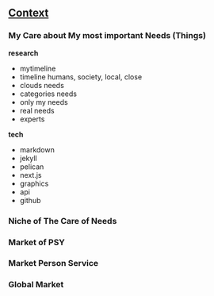 ## [Context](pre.html)

### My Care about My most important Needs (Things)

**research**
- mytimeline
- timeline humans, society, local, close
- clouds needs
- categories needs
- only my needs
- real needs
- experts

**tech**
- markdown
- jekyll
- pelican
- next.js
- graphics
- api
- github


### Niche of The Care of Needs

### Market of PSY

### Market Person Service

### Global Market
